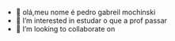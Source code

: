 - 👋 olá,meu nome é pedro gabreil mochinski
- 👀 I’m interested in  estudar o que a prof passar
- 💞️ I’m looking to collaborate on 

<!---
pedrogabrielmochinski/pedrogabrielmochinski is a ✨ special ✨ repository because its `README.md` (this file) appears on your GitHub profile.
You can click the Preview link to take a look at your changes.
--->

